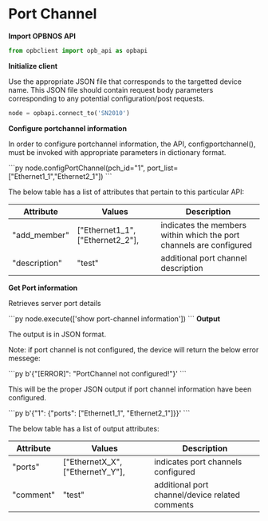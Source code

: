 # Port Channel

**Import OPBNOS API**

```py
from opbclient import opb_api as opbapi
```

**Initialize client** 
<p>Use the appropriate JSON file that corresponds to the targetted device name. This JSON file should contain request body parameters corresponding to any potential configuration/post requests. </p>

```py
node = opbapi.connect_to('SN2010')
```

<strong>Configure portchannel information</strong>
<p>In order to configure portchannel information, the API, configportchannel(), must be invoked with appropriate parameters in dictionary format.</p>
```py
node.configPortChannel(pch_id="1", port_list=["Ethernet1_1","Ethernet2_1"])
```

<p> The below table has a list of attributes that pertain to this particular API:</p>
<table>
 <tbody>
  <thead>
    <tr>
      <th>Attribute</th>
      <th>Values</th>
      <th>Description</th>
    </tr>
  </thead>
  <tbody>
    <tr>
      <td>"add_member"</td>
      <td>["Ethernet1_1", ["Ethernet2_2"],</td>
      <td>indicates the members within which the port channels are configured</td>
    </tr>
    <tr>
      <td>"description"</td>
      <td>"test"</td>
      <td>additional port channel description</td>
    </tr>
  </tbody>
</table>

<strong>Get Port information</strong>
<p>Retrieves server port details </p>
```py
node.execute(['show port-channel information'])
```
<strong>Output</strong>
<p>The output is in JSON format. </p>
<p>Note: if port channel is not configured, the device will return the below error messege:</p>
```py
b'{"[ERROR]": "PortChannel not configured!"}'
```
<p> This will be the proper JSON output if port channel information have been configured.</p>
```py
b'{"1": {"ports": ["Ethernet1_1", "Ethernet2_1"]}}'
```

<p> The below table has a list of output attributes:</p>
<table>
 <tbody>
  <thead>
    <tr>
      <th>Attribute</th>
      <th>Values</th>
      <th>Description</th>
    </tr>
  </thead>
  <tbody>
    <tr>
      <td>"ports"</td>
      <td>["EthernetX_X", ["EthernetY_Y"],</td>
      <td>indicates port channels configured</td>
    </tr>
    <tr>
      <td>"comment"</td>
      <td>"test"</td>
      <td>additional port channel/device related comments</td>
    </tr>
  </tbody>
</table>
